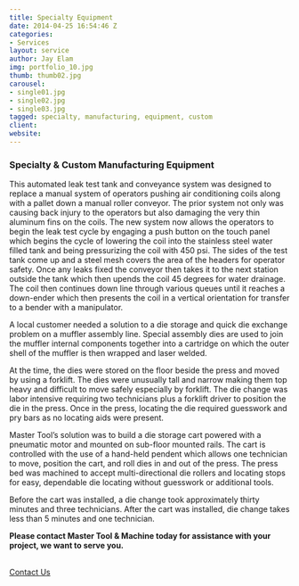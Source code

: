 ```yaml
---
title: Specialty Equipment
date: 2014-04-25 16:54:46 Z
categories:
- Services
layout: service
author: Jay Elam
img: portfolio_10.jpg
thumb: thumb02.jpg
carousel:
- single01.jpg
- single02.jpg
- single03.jpg
tagged: specialty, manufacturing, equipment, custom
client: 
website: 
---
```


### Specialty & Custom Manufacturing Equipment
This automated leak test tank and conveyance system was designed to replace a manual system of operators pushing air conditioning coils along with a pallet down a manual roller conveyor. The prior system not only was causing back injury to the operators but also damaging the very thin aluminum fins on the coils. The new system now allows the operators to begin the leak test cycle by engaging a push button on the touch panel which begins the cycle of lowering the coil into the stainless steel water filled tank and being pressurizing the coil with 450 psi. The sides of the test tank come up and a steel mesh covers the area of the headers for operator safety. Once any leaks fixed the conveyor then takes it to the next station outside the tank which then upends the coil 45 degrees for water drainage. The coil then continues down line through various queues until it reaches a down-ender which then presents the coil in a vertical orientation for transfer to a bender with a manipulator.

A local customer needed a solution to a die storage and quick die exchange problem on a muffler assembly line. Special assembly dies are used to join the muffler internal components together into a cartridge on which the outer shell of the muffler is then wrapped and laser welded.

At the time, the dies were stored on the floor beside the press and moved by using a forklift. The dies were unusually tall and narrow making them top heavy and difficult to move safely especially by forklift. The die change was labor intensive requiring two technicians plus a forklift driver to position the die in the press. Once in the press, locating the die required guesswork and pry bars as no locating aids were present.

Master Tool’s solution was to build a die storage cart powered with a pneumatic motor and mounted on sub-floor mounted rails. The cart is controlled with the use of a hand-held  pendent which allows one technician to move, position the cart, and roll dies in and out of the press. The press bed was machined to accept multi-directional die rollers and locating stops for easy, dependable die locating without guesswork or additional tools.

Before the cart was installed, a die change took approximately thirty minutes and three technicians. After the cart was installed, die change takes less than 5 minutes and one technician.

**Please contact Master Tool & Machine today for assistance with your project, we want to serve you.**
<p><br/><a href="{{"/contact/" | prepend: site.baseurl}}" class="btn btn-theme">Contact Us</a></p>
